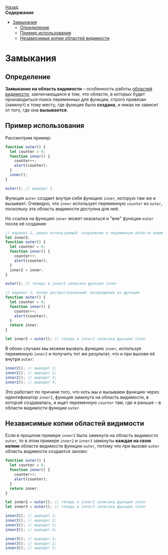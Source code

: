 <!-- START doctoc generated TOC please keep comment here to allow auto update -->
<!-- DON'T EDIT THIS SECTION, INSTEAD RE-RUN doctoc TO UPDATE -->
[Назад](README.md)<br />**Содержание**

- [Замыкания](#%D0%B7%D0%B0%D0%BC%D1%8B%D0%BA%D0%B0%D0%BD%D0%B8%D1%8F)
  - [Определение](#%D0%BE%D0%BF%D1%80%D0%B5%D0%B4%D0%B5%D0%BB%D0%B5%D0%BD%D0%B8%D0%B5)
  - [Пример использования](#%D0%BF%D1%80%D0%B8%D0%BC%D0%B5%D1%80-%D0%B8%D1%81%D0%BF%D0%BE%D0%BB%D1%8C%D0%B7%D0%BE%D0%B2%D0%B0%D0%BD%D0%B8%D1%8F)
  - [Независимые копии областей видимости](#%D0%BD%D0%B5%D0%B7%D0%B0%D0%B2%D0%B8%D1%81%D0%B8%D0%BC%D1%8B%D0%B5-%D0%BA%D0%BE%D0%BF%D0%B8%D0%B8-%D0%BE%D0%B1%D0%BB%D0%B0%D1%81%D1%82%D0%B5%D0%B9-%D0%B2%D0%B8%D0%B4%D0%B8%D0%BC%D0%BE%D1%81%D1%82%D0%B8)

<!-- END doctoc generated TOC please keep comment here to allow auto update -->

# Замыкания

## Определение

**Замыкание на область видимости** – особенность работы [областей видимости](scope.md), заключающаяся в том, что области, в которых будет производиться поиск переменных для функции, строго привязан (замкнут) к тому месту, где функция была **создана**, и никак не зависит от того, где она **вызывается**.

## Пример использования

Рассмотрим пример:

```javascript
function outer() {
  let counter = 0;
  function inner() {
    counter++;
    alert(counter);
  }
  inner();
}

outer(); // выведет 1
```

Функция `outer` создает внутри себя функцию `inner`, которую там же и вызывает. Очевидно, что `inner` использует переменную `counter` из `outer`, поскольку эта область видимости доступна для неё.

Но ссылка на функцию `inner` может оказаться и "вне" функции `outer` после её создания:

```javascript
// вариант 1, редко используемый: сохранение в переменную области видимости выше
let inner2;
function outer() {
  let counter = 0;
  function inner() {
    counter++;
    alert(counter);
  }
  inner2 = inner;
}

outer(); // теперь в inner2 записана функция inner
```

```javascript
// вариант 2, более распространенный: возвращение из функции
function outer() {
  let counter = 0;
  function inner() {
    counter++;
    alert(counter);
  }
  return inner;
}

let inner2 = outer(); // теперь в inner2 записана функция inner
```

В обоих случаях мы можем вызвать функцию `inner`, используя переменную `inner2` и получить тот же результат, что и при вызове её внутри `outer`:

```javascript
inner2(); // выведет 1;
inner2(); // выведет 2;
inner2(); // выведет 3;
inner2(); // выведет 4;
```

Это работает по причине того, что хоть мы и вызываем функцию через идентификатор `inner2`, функция замкнута на область видимости, в которой создавалась, и ищет переменную `counter` там, где и раньше – в области видимости функции `outer`.

##  Независимые копии областей видимости

Если в прошлом примере `inner2` была замкнута на область видимости `outer`, то в этом примере `inner2` и `inner3` замкнуты **каждая на свою копию** области видимости функции `outer`, потому что при вызове `outer` область видимости создается заново: 

```javascript
function outer() {
  let counter = 0;
  function inner() {
    counter++;
    alert(counter);
  }
  return inner;
}

let inner2 = outer(); // теперь в inner2 записана функция inner
let inner3 = outer(); // теперь в inner3 записана функция inner
```

```javascript
inner2(); // выведет 1;
inner2(); // выведет 2;
inner2(); // выведет 3;
inner2(); // выведет 4;

inner3(); // выведет 1;
inner3(); // выведет 2;
inner3(); // выведет 3;
```

